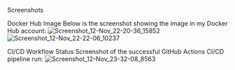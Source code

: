 Screenshots

Docker Hub Image
Below is the screenshot showing the image in my Docker Hub account:
![Screenshot_12-Nov_22-20-36_15852](https://github.com/user-attachments/assets/a50d93b0-a731-4cc0-9e8c-c6f227a21c8c)
![Screenshot_12-Nov_22-22-06_10237](https://github.com/user-attachments/assets/2990c338-6d18-4ed1-b978-3cdd041b7f0e)

CI/CD Workflow Status
Screenshot of the successful GitHub Actions CI/CD pipeline run:
![Screenshot_12-Nov_23-32-08_8563](https://github.com/user-attachments/assets/c02febb1-dec0-4085-84de-066e95560e49)

